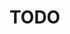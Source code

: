 # TODO
<!-- # Sharding

You can distribute your tests on different machines with sharding. This is useful in a CICD scenario where you have multiple machines available. Playwright identifies and divides shards by the argument that you supply. If on machine 1 you specify --shard=1/3, on machine 2 --shard=2/3 and on machine 3 --shard=3/3 Playwright divides and runs the shards separately.

## Exercise: Run a shard

Try to run a shard locally with the following command:

`npx playwright test --shard=1/3`

What is the result?

## Exercise: Sharding based on browsers

We still have the problem that for editing songs different browsers start at the same time, edit or add the same song and remove that song. This causes failures. In this exercise we will solve that.

Browsers are defined in the Playwright config file with the `projects` property.

The easiest way to solve the issue is by running each project sequentially.

`npx playwright test --project=chromium && npx playwright test --project=firefox && npx playwright test --project=webkit`

Although, technically you could argue this is not sharding as we saw in the previous exercise, since the shards cannot be run at the same time.


## Exercise: Optimization

To optimize this run, you can try running it in headless mode and fully parallel per project.
What is the result? Are there other ways to optimize? 

Hint: Inception -->